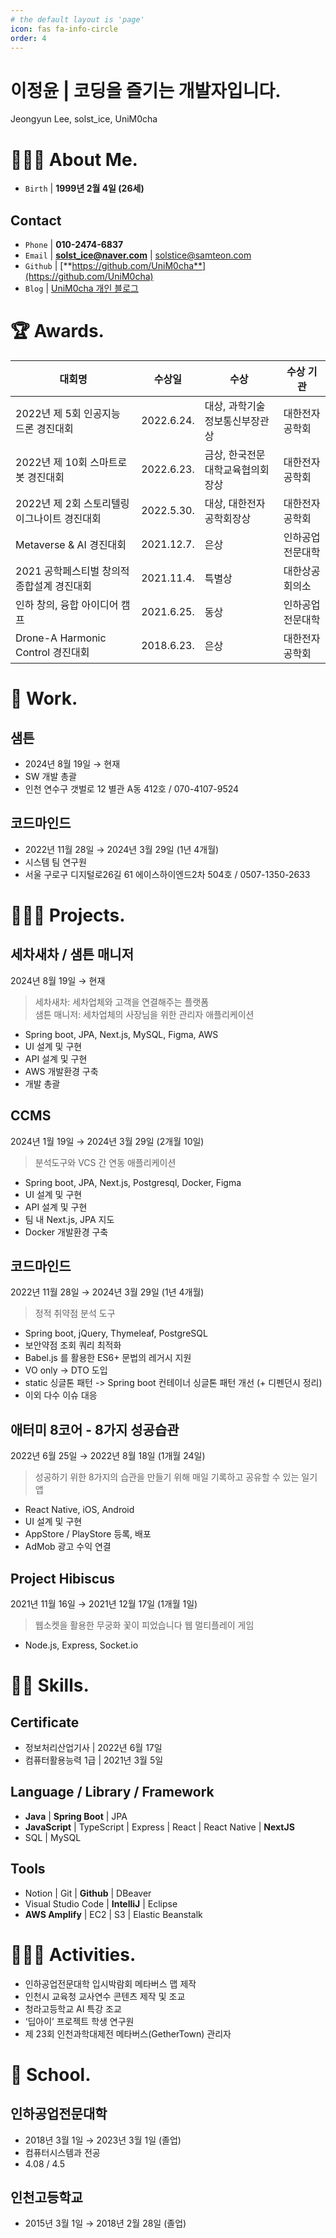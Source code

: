 ```yaml
---
# the default layout is 'page'
icon: fas fa-info-circle
order: 4
---
```


# 이정윤 | 코딩을 즐기는 개발자입니다.

Jeongyun Lee, solst_ice, UniM0cha

# 🙋🏻‍♂️ About Me.

- `Birth` | **1999년 2월 4일 (26세)**

## Contact

- `Phone` | **010-2474-6837**
- `Email` | **solst_ice@naver.com** | solstice@samteon.com
- `Github` | [**https://github.com/UniM0cha**](https://github.com/UniM0cha)
- `Blog` | [UniM0cha 개인 블로그](https://unim0cha.github.io)

# 🏆 Awards.

| 대회명                           | 수상일        | 수상                | 수상 기관    |
|-------------------------------|------------|-------------------|----------|
| 2022년 제 5회 인공지능 드론 경진대회       | 2022.6.24. | 대상, 과학기술정보통신부장관상  | 대한전자공학회  |
| 2022년 제 10회 스마트로봇 경진대회        | 2022.6.23. | 금상, 한국전문대학교육협의회장상 | 대한전자공학회  |
| 2022년 제 2회 스토리텔링 이그나이트 경진대회   | 2022.5.30. | 대상, 대한전자공학회장상     | 대한전자공학회  |
| Metaverse & AI 경진대회           | 2021.12.7. | 은상                | 인하공업전문대학 |
| 2021 공학페스티벌 창의적 종합설계 경진대회     | 2021.11.4. | 특별상               | 대한상공회의소  |
| 인하 창의, 융합 아이디어 캠프             | 2021.6.25. | 동상                | 인하공업전문대학 |
| Drone-A Harmonic Control 경진대회 | 2018.6.23. | 은상                | 대한전자공학회  |

# 💼 Work.

## 샘튼

- 2024년 8월 19일 → 현재
- SW 개발 총괄
- 인천 연수구 갯벌로 12 별관 A동 412호 / 070-4107-9524

## 코드마인드

- 2022년 11월 28일 → 2024년 3월 29일 (1년 4개월)
- 시스템 팀 연구원
- 서울 구로구 디지털로26길 61 에이스하이엔드2차 504호 / 0507-1350-2633

# 🧑🏻‍💻 Projects.

## 세차새차 / 샘튼 매니저

2024년 8월 19일 → 현재

> 세차새차: 세차업체와 고객을 연결해주는 플랫폼  
> 샘튼 매니저: 세차업체의 사장님을 위한 관리자 애플리케이션

- Spring boot, JPA, Next.js, MySQL, Figma, AWS
- UI 설계 및 구현
- API 설계 및 구현
- AWS 개발환경 구축
- 개발 총괄

## CCMS

2024년 1월 19일 → 2024년 3월 29일 (2개월 10일)

> 분석도구와 VCS 간 연동 애플리케이션

- Spring boot, JPA, Next.js, Postgresql, Docker, Figma
- UI 설계 및 구현
- API 설계 및 구현
- 팀 내 Next.js, JPA 지도
- Docker 개발환경 구축

## 코드마인드

2022년 11월 28일 → 2024년 3월 29일 (1년 4개월)

> 정적 취약점 분석 도구

- Spring boot, jQuery, Thymeleaf, PostgreSQL
- 보안약점 조회 쿼리 최적화
- Babel.js 를 활용한 ES6+ 문법의 레거시 지원
- VO only -> DTO 도입
- static 싱글톤 패턴 -> Spring boot 컨테이너 싱글톤 패턴 개선 (+ 디펜던시 정리)
- 이외 다수 이슈 대응

## 애터미 8코어 - 8가지 성공습관

2022년 6월 25일 → 2022년 8월 18일 (1개월 24일)

> 성공하기 위한 8가지의 습관을 만들기 위해 매일 기록하고 공유할 수 있는 일기 앱

- React Native, iOS, Android
- UI 설계 및 구현
- AppStore / PlayStore 등록, 배포
- AdMob 광고 수익 연결

## Project Hibiscus

2021년 11월 16일 → 2021년 12월 17일 (1개월 1일)

> 웹소켓을 활용한 무궁화 꽃이 피었습니다 웹 멀티플레이 게임

- Node.js, Express, Socket.io

# 💪🏻 Skills.

## Certificate

- 정보처리산업기사 | 2022년 6월 17일
- 컴퓨터활용능력 1급 | 2021년 3월 5일

## Language / Library / Framework

- **Java** | **Spring Boot** | JPA
- **JavaScript** | TypeScript | Express | React | React Native | **NextJS**
- SQL | MySQL

## Tools

- Notion | Git | **Github** | DBeaver
- Visual Studio Code | **IntelliJ** | Eclipse
- **AWS Amplify** | EC2 | S3 | Elastic Beanstalk

# 🏃🏻‍♂️ Activities.

- 인하공업전문대학 입시박람회 메타버스 맵 제작
- 인천시 교육청 교사연수 콘텐츠 제작 및 조교
- 청라고등학교 AI 특강 조교
- ‘딥아이’ 프로젝트 학생 연구원
- 제 23회 인천과학대제전 메타버스(GetherTown) 관리자

# 🏫 School.

## 인하공업전문대학

- 2018년 3월 1일 → 2023년 3월 1일 (졸업)
- 컴퓨터시스템과 전공
- 4.08 / 4.5

## 인천고등학교

- 2015년 3월 1일 → 2018년 2월 28일 (졸업)
